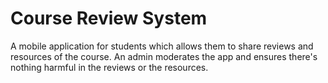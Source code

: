 # Course Review System

A mobile application for students which allows them to share reviews and resources of the course. An admin moderates the app and ensures there's nothing harmful in the reviews or the resources.
